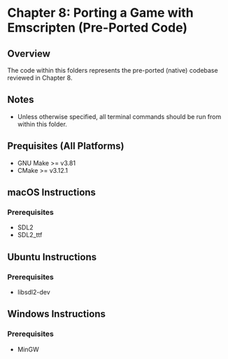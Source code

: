 # Chapter 8: Porting a Game with Emscripten (Pre-Ported Code)

## Overview
The code within this folders represents the pre-ported (native) codebase reviewed in Chapter 8.

## Notes
- Unless otherwise specified, all terminal commands should be run from within this folder.

## Prequisites (All Platforms)
- GNU Make >= v3.81
- CMake >= v3.12.1

## macOS Instructions
### Prerequisites
- SDL2
- SDL2_ttf

## Ubuntu Instructions
### Prerequisites
- libsdl2-dev

## Windows Instructions
### Prerequisites
- MinGW


